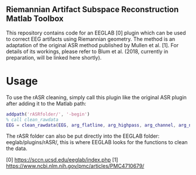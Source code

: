 ## Riemannian Artifact Subspace Reconstruction Matlab Toolbox

This repository contains code for an EEGLAB [0] plugin which can be used to correct EEG artifacts using Riemannian geometry.
The method is an adaptation of the original ASR method published by Mullen et al. [1].
For details of its workings, please refer to Blum et al. (2018, currently in preparation, will be linked here shortly).


# Usage
To use the rASR cleaning, simply call this plugin like the original ASR plugin after adding it to the Matlab path:

```matlab
addpath('rASRfolder/', '-begin')    
% call clean_rawdata
EEG = clean_rawdata(EEG, arg_flatline, arg_highpass, arg_channel, arg_noisy, arg_burst, arg_window);
```

The rASR folder can also be put directly into the EEGLAB folder: eeglab/plugins/rASR/, this is where EEGLAB looks for the functions to clean the data. 

[0] https://sccn.ucsd.edu/eeglab/index.php
[1] https://www.ncbi.nlm.nih.gov/pmc/articles/PMC4710679/
